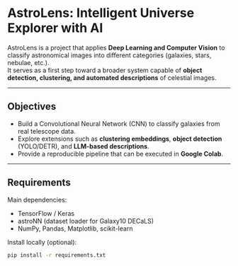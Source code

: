 # AstroLens: Intelligent Universe Explorer with AI

AstroLens is a project that applies **Deep Learning and Computer Vision** to classify astronomical images into different categories (galaxies, stars, nebulae, etc.).  
It serves as a first step toward a broader system capable of **object detection, clustering, and automated descriptions** of celestial images.

---

## Objectives
- Build a Convolutional Neural Network (CNN) to classify galaxies from real telescope data.
- Explore extensions such as **clustering embeddings**, **object detection** (YOLO/DETR), and **LLM-based descriptions**.
- Provide a reproducible pipeline that can be executed in **Google Colab**.

---

## Requirements
Main dependencies:
- TensorFlow / Keras
- astroNN (dataset loader for Galaxy10 DECaLS)
- NumPy, Pandas, Matplotlib, scikit-learn

Install locally (optional):
```bash
pip install -r requirements.txt